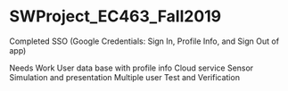 # SWProject_EC463_Fall2019
Completed
SSO (Google Credentials: Sign In, Profile Info, and Sign Out of app)

Needs Work
User data base with profile info
Cloud service 
Sensor Simulation and presentation
Multiple user
Test and Verification
